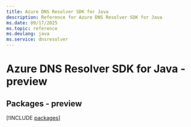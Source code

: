 ```yaml
---
title: Azure DNS Resolver SDK for Java
description: Reference for Azure DNS Resolver SDK for Java
ms.date: 09/17/2025
ms.topic: reference
ms.devlang: java
ms.service: dnsresolver
---
```

# Azure DNS Resolver SDK for Java - preview
## Packages - preview
[!INCLUDE [packages](dns-resolver-index.md)]